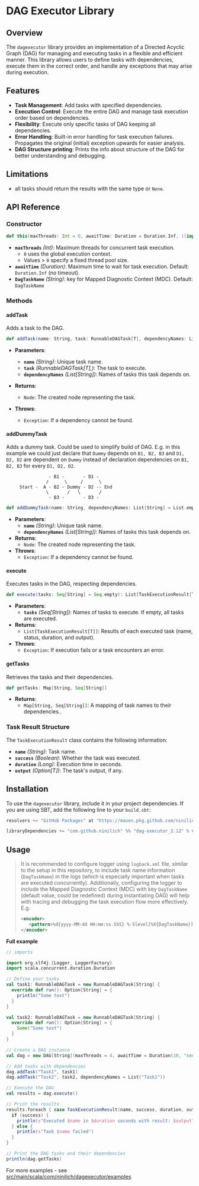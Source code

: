 # DAG Executor Library

## Overview

The `dagexecutor` library provides an implementation of a Directed Acyclic Graph (DAG) for managing and executing tasks in a flexible and efficient manner. This library allows users to define tasks with dependencies, execute them in the correct order, and handle any exceptions that may arise during execution.

## Features

- **Task Management**: Add tasks with specified dependencies.
- **Execution Control**: Execute the entire DAG and manage task execution order based on dependencies.
- **Flexibility**: Execute only specific tasks of DAG keeping all dependencies.
- **Error Handling**: Built-in error handling for task execution failures. Propagates the original (initial) exception upwards for easier analysis.
- **DAG Structure printing**: Prints the info about structure of the DAG for better understanding and debugging.


## Limitations

- all tasks should return the results with the same type or ```None```.

## **API Reference**

### **Constructor**
```scala
def this(maxThreads: Int = 0, awaitTime: Duration = Duration.Inf, )(implicit logger: Logger)
```
- **`maxThreads`** *(Int)*: Maximum threads for concurrent task execution.
    - `0` uses the global execution context.
    - Values > `0` specify a fixed thread pool size.
- **`awaitTime`** *(Duration)*: Maximum time to wait for task execution. Default: `Duration.Inf` (no timeout).
- **`DagTaskName`** *(String)*: key for Mapped Diagnostic Context (MDC). Default: `DagTaskName`

### **Methods**
#### **addTask**
Adds a task to the DAG.
```scala
def addTask(name: String, task: RunnableDAGTask[T], dependencyNames: List[String] = List.empty): Node
```
- **Parameters**:
    - **`name`** *(String)*: Unique task name.
    - **`task`** *(RunnableDAGTask[T],)*: The task to execute.
    - **`dependencyNames`** *(List[String])*: Names of tasks this task depends on.

- **Returns**:
    - `Node`: The created node representing the task.

- **Throws**:
    - `Exception`: If a dependency cannot be found.

#### **addDummyTask**
Adds a dummy task. Could be used to simplify build of DAG. E.g. in this example we could just declare that `Dummy` depends on `B1, B2, B3` 
and `D1, D2, D2` are dependent on `Dummy` instead of declaration dependencies on `B1, B2, B3` for every `D1, D2, D2`.
```
                - B1 -       - D1 -
               /      \     /      \
     Start -  A - B2 - Dummy - D2 -- End
               \       /   \       /
                - B3 -       - D3 -

```
```scala
def addDummyTask(name: String, dependencyNames: List[String] = List.empty): Node
```
- **Parameters**:
    - **`name`** *(String)*: Unique task name.
    - **`dependencyNames`** *(List[String])*: Names of tasks this task depends on.
- **Returns**:
    - `Node`: The created node representing the task.
- **Throws**:
    - `Exception`: If a dependency cannot be found.

#### **execute**
Executes tasks in the DAG, respecting dependencies.
```scala
def execute(tasks: Seq[String] = Seq.empty): List[TaskExecutionResult[T]]
```
- **Parameters**:
    - **`tasks`** *(Seq[String])*: Names of tasks to execute. If empty, all tasks are executed.
- **Returns**:
    - `List[TaskExecutionResult[T]]`: Results of each executed task (name, status, duration, and output).
- **Throws**:
    - `Exception`: If execution fails or a task encounters an error.

#### **getTasks**
Retrieves the tasks and their dependencies.
```scala
def getTasks: Map[String, Seq[String]]
```
- **Returns**:
    - `Map[String, Seq[String]]`: A mapping of task names to their dependencies..

### **Task Result Structure**

The `TaskExecutionResult` class contains the following information:

- **`name`** *(String)*: Task name.
- **`success`** *(Boolean)*: Whether the task was executed.
- **`duration`** *(Long)*: Execution time in seconds.
- **`output`** *(Option[T])*: The task's output, if any.


## Installation

To use the `dagexecutor` library, include it in your project dependencies. If you are using SBT, add the following line to your `build.sbt`:

```scala
resolvers += "GitHub Packages" at "https://maven.pkg.github.com/ninilich/dag-executor"

libraryDependencies += "com.github.ninilich" %% "dag-executor_2.12" % version // check the latest version is "0.1.0"
```


## Usage

> It is recommended to configure logger using  ```logback.xml``` file, similar to the setup in this repository, to include task name information 
> (`DagTaskName`) in the logs (which is especially important when tasks are executed concurrently). 
> Additionally, configuring the logger to include the Mapped Diagnostic Context (MDC) with key `DagTaskName` (default value, could be redefined)
> during instantiating DAG) will help with tracing and debugging the task execution flow more effectively. E.g.
> ```xml
> <encoder>
>    <pattern>%d{yyyy-MM-dd HH:mm:ss.SSS} %-5level[%X{DagTaskName}] [%F:%L] %msg%n</pattern>
> </encoder>
> ```


 
**Full example**

```scala
// imports

import org.slf4j.{Logger, LoggerFactory}
import scala.concurrent.duration.Duration

// Define your tasks
val task1: RunnableDAGTask = new RunnableDAGTask[String] {
  override def run(): Option[String] = {
    println("Some text")
  }
}

val task2: RunnableDAGTask = new RunnableDAGTask[String] {
  override def run(): Option[String] = {
    Some("Some text")
  }
}

// Create a DAG instance
val dag = new DAG[String](maxThreads = 4, awaitTime = Duration(10, "seconds"))

// Add tasks with dependencies
dag.addTask("Task1", task1)
dag.addTask("Task2", task2, dependencyNames = List("Task1"))

// Execute the DAG
val results = dag.execute()

// Print the results
results.foreach { case TaskExecutionResult(name, success, duration, output) =>
  if (success) {
    println(s"Executed $name in $duration seconds with result: $output")
  } else {
    println(s"Task $name failed")
  }
}

// Print the DAG tasks and their dependencies
println(dag.getTasks)

```
For more examples - see [src/main/scala/com/ninilich/dagexecutor/examples](src/main/scala/com/github/ninilich/dagexecutor/examples)